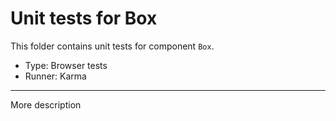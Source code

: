 # Unit tests for Box
This folder contains unit tests for component `Box`.

- Type: Browser tests
- Runner: Karma

---

More description
